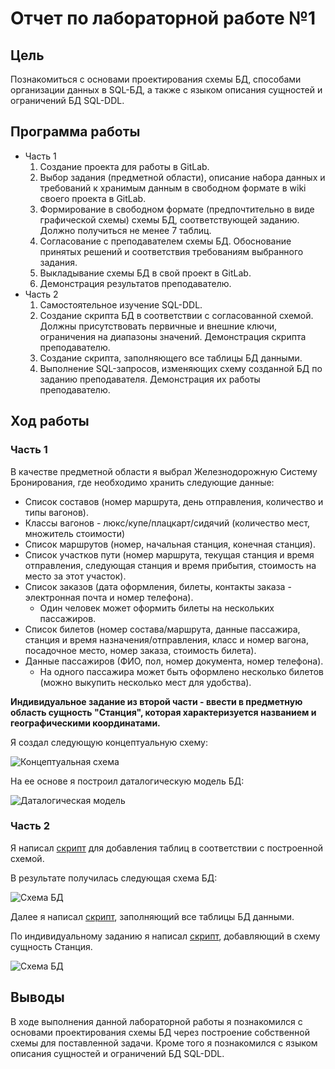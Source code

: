 # Отчет по лабораторной работе №1

## Цель

Познакомиться с основами проектирования схемы БД, способами организации данных в SQL-БД, а также с языком описания сущностей и ограничений БД SQL-DDL.

## Программа работы

* Часть 1
  1. Создание проекта для работы в GitLab.
  2. Выбор задания (предметной области), описание набора данных и требований к хранимым данным в свободном формате в wiki своего проекта в GitLab.
  3. Формирование в свободном формате (предпочтительно в виде графической схемы) cхемы БД, соответствующей заданию. Должно получиться не менее 7 таблиц.
  4. Согласование с преподавателем схемы БД. Обоснование принятых решений и соответствия требованиям выбранного задания.
  5. Выкладывание схемы БД в свой проект в GitLab.
  6. Демонстрация результатов преподавателю.
* Часть 2
  1. Самостоятельное изучение SQL-DDL.
  2. Создание скрипта БД в соответствии с согласованной схемой. Должны присутствовать первичные и внешние ключи, ограничения на диапазоны значений. Демонстрация скрипта преподавателю.
  3. Создание скрипта, заполняющего все таблицы БД данными.
  4. Выполнение SQL-запросов, изменяющих схему созданной БД по заданию преподавателя. Демонстрация их работы преподавателю.

## Ход работы

### Часть 1

В качестве предметной области я выбрал Железнодорожную Систему Бронирования, где необходимо хранить следующие данные:

* Список составов (номер маршрута, день отправления, количество и типы вагонов).
* Классы вагонов - люкс/купе/плацкарт/сидячий (количество мест, множитель стоимости)
* Список маршрутов (номер, начальная станция, конечная станция).
* Список участков пути (номер маршрута, текущая станция и время отправления, следующая станция и время прибытия, стоимость на место за этот участок).
* Список заказов (дата оформления, билеты, контакты заказа - электронная почта и номер телефона).
  * Один человек может оформить билеты на нескольких пассажиров.
* Список билетов (номер состава/маршрута, данные пассажира, станция и время назначения/отправления, класс и номер вагона, посадочное место, номер заказа, стоимость билета).
* Данные пассажиров (ФИО, пол, номер документа, номер телефона).
  * На одного пассажира может быть оформлено несколько билетов (можно выкупить несколько мест для удобства).

**Индивидуальное задание из второй части - ввести в предметную область сущность "Станция", которая характеризуется названием и географическими координатами.**

Я создал следующую концептуальную схему:

![Концептуальная схема](lab1/Railway_reservation_concept_ER.png)

На ее основе я построил даталогическую модель БД:

![Даталогическая модель](lab1/Railway_reservation_datalogic_ER.png)

### Часть 2

Я написал [скрипт](lab1/create_tables.sql) для добавления таблиц в соответствии с построенной схемой.

В результате получилась следующая схема БД:

![Схема БД](lab1/Railways_reservation_ER.png)

Далее я написал [скрипт](lab1/fill_tables.sql), заполняющий все таблицы БД данными.

По индивидуальному заданию я написал [скрипт](lab1/update_tables.sql), добавляющий в схему сущность Станция.

![Схема БД](lab1/Railways_reservation_ER_updated.png)

## Выводы

В ходе выполнения данной лабораторной работы я познакомился с основами проектирования схемы БД через построение собственной схемы для поставленной задачи. Кроме того я познакомился с языком описания сущностей и ограничений БД SQL-DDL.
